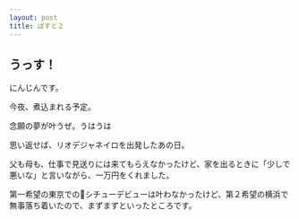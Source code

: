 ```yaml
---
layout: post
title: ぽすと２
---
```

## うっす！

にんじんです。

今夜、煮込まれる予定。

念願の夢が叶うぜ。うはうは

思い返せば、リオデジャネイロを出発したあの日。

父も母も、仕事で見送りには来てもらえなかったけど、家を出るときに「少しで悪いな」と言いながら、一万円をくれました。

第一希望の東京でのシチューデビューは叶わなかったけど、第２希望の横浜で無事落ち着いたので、まずまずといったところです。
